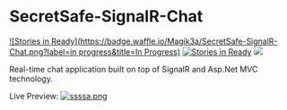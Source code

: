 # SecretSafe-SignalR-Chat

[![Stories in Ready](https://badge.waffle.io/Magik3a/SecretSafe-SignalR-Chat.png?label=in progress&title=In Progress)](https://waffle.io/Magik3a/SecretSafe-SignalR-Chat)
[![Stories in Ready](https://badge.waffle.io/Magik3a/SecretSafe-SignalR-Chat.png?label=ready&title=Ready)](https://waffle.io/Magik3a/SecretSafe-SignalR-Chat)
<image src="https://ci.appveyor.com/api/projects/status/5d7yummllxva8aq3?svg=true">

Real-time chat application built on top of SignalR and Asp.Net MVC technology.

Live Preview:
[![ssssa.png](http://s4.postimg.org/yjyyh7eul/ssssa.png)](https://secretsaved.com/)

